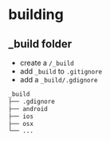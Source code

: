 # building

## \_build folder

- create a `/_build`
- add `_build` to `.gitignore`
- add a `_build/.gdignore`

```sh
_build
├── .gdignore
├── android
├── ios
├── osx
└── ...
```
